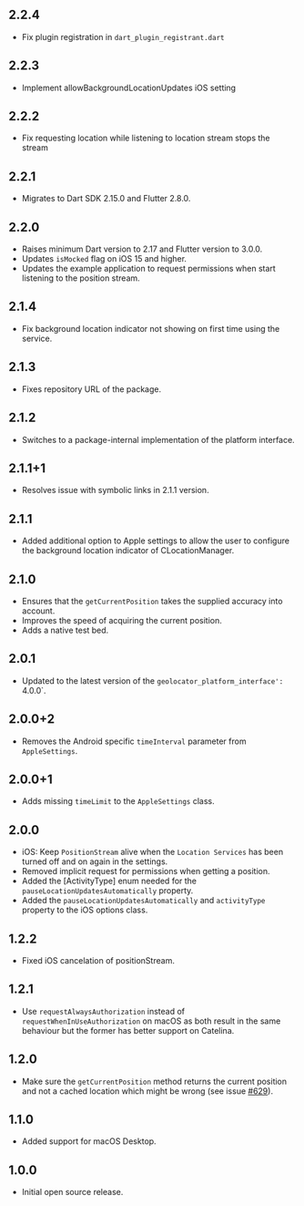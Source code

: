 ## 2.2.4

- Fix plugin registration in `dart_plugin_registrant.dart`

## 2.2.3

- Implement allowBackgroundLocationUpdates iOS setting

## 2.2.2

- Fix requesting location while listening to location stream stops the stream

## 2.2.1

- Migrates to Dart SDK 2.15.0 and Flutter 2.8.0.

## 2.2.0

- Raises minimum Dart version to 2.17 and Flutter version to 3.0.0.
- Updates `isMocked` flag on iOS 15 and higher.
- Updates the example application to request permissions when start listening to the position stream.

## 2.1.4

- Fix background location indicator not showing on first time using the service.

## 2.1.3

- Fixes repository URL of the package.

## 2.1.2

- Switches to a package-internal implementation of the platform interface.

## 2.1.1+1

- Resolves issue with symbolic links in 2.1.1 version.

## 2.1.1

- Added additional option to Apple settings to allow the user to configure the background location indicator of CLocationManager.

## 2.1.0

- Ensures that the `getCurrentPosition` takes the supplied accuracy into account.
- Improves the speed of acquiring the current position.
- Adds a native test bed.

## 2.0.1

- Updated to the latest version of the `geolocator_platform_interface': `4.0.0`.

## 2.0.0+2

- Removes the Android specific `timeInterval` parameter from `AppleSettings`.

## 2.0.0+1

- Adds missing `timeLimit` to the `AppleSettings` class.

## 2.0.0

- iOS: Keep `PositionStream` alive when the `Location Services` has been turned off and on again in the settings.
- Removed implicit request for permissions when getting a position.
- Added the [ActivityType] enum needed for the `pauseLocationUpdatesAutomatically` property.
- Added the `pauseLocationUpdatesAutomatically` and `activityType` property to the iOS options class.

## 1.2.2

- Fixed iOS cancelation of positionStream.

## 1.2.1

- Use `requestAlwaysAuthorization` instead of `requestWhenInUseAuthorization` on macOS as both result in the same behaviour but the former has better support on Catelina.

## 1.2.0

- Make sure the `getCurrentPosition` method returns the current position and not a cached location which might be wrong (see issue [#629](https://github.com/Baseflow/flutter-geolocator/issues/629)).

## 1.1.0

- Added support for macOS Desktop.

## 1.0.0

- Initial open source release.
